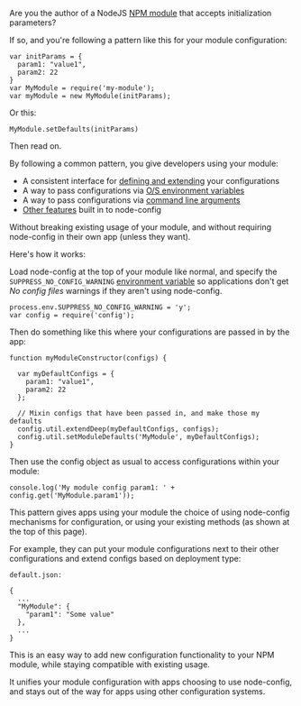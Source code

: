 Are you the author of a NodeJS [NPM module](http://npmjs.org) that accepts initialization parameters?

If so, and you're following a pattern like this for your module configuration:
```
var initParams = {
  param1: "value1",
  param2: 22
}
var MyModule = require('my-module');
var myModule = new MyModule(initParams);
```

Or this:
```
MyModule.setDefaults(initParams)
```

Then read on.  

By following a common pattern, you give developers using your module:

* A consistent interface for [defining and extending](https://github.com/lorenwest/node-config/wiki/Configuration-Files) your configurations
* A way to pass configurations via [O/S environment variables](https://github.com/lorenwest/node-config/wiki/Environment-Variables)
* A way to pass configurations via [command line arguments](https://github.com/lorenwest/node-config/wiki/Command-Line-Overrides)
* [Other features](https://github.com/lorenwest/node-config/wiki) built in to node-config

Without breaking existing usage of your module, and without requiring node-config in their own app (unless they want).

Here's how it works: 

Load node-config at the top of your module like normal, and specify the `SUPPRESS_NO_CONFIG_WARNING` [environment variable](https://github.com/lorenwest/node-config/wiki/Environment-Variables) so applications don't get *No config files* warnings if they aren't using node-config.

```
process.env.SUPPRESS_NO_CONFIG_WARNING = 'y';
var config = require('config');
```

Then do something like this where your configurations are passed in by the app:

```
function myModuleConstructor(configs) {

  var myDefaultConfigs = {
    param1: "value1",
    param2: 22
  };

  // Mixin configs that have been passed in, and make those my defaults
  config.util.extendDeep(myDefaultConfigs, configs);
  config.util.setModuleDefaults('MyModule', myDefaultConfigs);
}
```

Then use the config object as usual to access configurations within your module:

```
console.log('My module config param1: ' + config.get('MyModule.param1'));
```

This pattern gives apps using your module the choice of using node-config mechanisms for configuration, or using your existing methods (as shown at the top of this page).

For example, they can put your module configurations next to their other configurations and extend configs based on deployment type:

```
default.json:

{
  ...
  "MyModule": {
    "param1": "Some value"
  },
  ...
}
```

This is an easy way to add new configuration functionality to your NPM module, while staying compatible with existing usage.

It unifies your module configuration with apps choosing to use node-config, and stays out of the way for apps using other configuration systems.